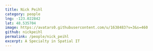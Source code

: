 ```yaml
---
title: Nick Peihl
category: people
lng: -123.022842
lat: 48.535704
image: https://avatars0.githubusercontent.com/u/1638483?v=3&s=460
github: nickpeihl
permalink: /people/nick_peihl
excerpt: A Specialty in Spatial IT
---
```

